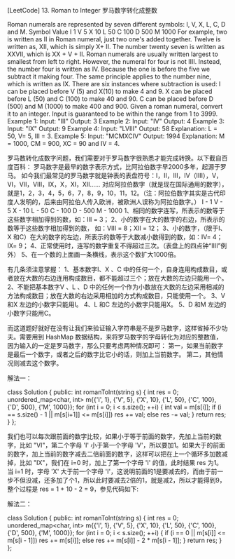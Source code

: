 [LeetCode] 13. Roman to Integer 罗马数字转化成整数 

 
Roman numerals are represented by seven different symbols: I, V, X, L, C, D and M.
Symbol       Value
I             1
V             5
X             10
L             50
C             100
D             500
M             1000
For example, two is written as II in Roman numeral, just two one's added together. Twelve is written as, XII, which is simply X+ II. The number twenty seven is written as XXVII, which is XX + V + II.
Roman numerals are usually written largest to smallest from left to right. However, the numeral for four is not IIII. Instead, the number four is written as IV. Because the one is before the five we subtract it making four. The same principle applies to the number nine, which is written as IX. There are six instances where subtraction is used:
I can be placed before V (5) and X(10) to make 4 and 9. 
X can be placed before L (50) and C (100) to make 40 and 90. 
C can be placed before D (500) and M (1000) to make 400 and 900.
Given a roman numeral, convert it to an integer. Input is guaranteed to be within the range from 1 to 3999.
Example 1:
Input: "III"
Output: 3
Example 2:
Input: "IV"
Output: 4
Example 3:
Input: "IX"
Output: 9
Example 4:
Input: "LVIII"
Output: 58
Explanation: L = 50, V= 5, III = 3.
Example 5:
Input: "MCMXCIV"
Output: 1994
Explanation: M = 1000, CM = 900, XC = 90 and IV = 4.
 
罗马数转化成数字问题，我们需要对于罗马数字很熟悉才能完成转换。以下截自百度百科：
罗马数字是最早的数字表示方式，比阿拉伯数字早2000多年，起源于罗马。
如今我们最常见的罗马数字就是钟表的表盘符号：Ⅰ，Ⅱ，Ⅲ，Ⅳ（IIII），Ⅴ，Ⅵ，Ⅶ，Ⅷ，Ⅸ，Ⅹ，Ⅺ，Ⅻ……
对应阿拉伯数字（就是现在国际通用的数字），就是1，2，3，4，5，6，7，8，9，10，11，12。（注：阿拉伯数字其实是古代印度人发明的，后来由阿拉伯人传入欧洲，被欧洲人误称为阿拉伯数字。）
I - 1
V - 5
X - 10
L - 50
C - 100 
D - 500
M - 1000
1、相同的数字连写，所表示的数等于这些数字相加得到的数，如：Ⅲ = 3；
2、小的数字在大的数字的右边，所表示的数等于这些数字相加得到的数， 如：Ⅷ = 8；Ⅻ = 12；
3、小的数字，（限于Ⅰ、X 和C）在大的数字的左边，所表示的数等于大数减小数得到的数，如：Ⅳ= 4；Ⅸ= 9；
4、正常使用时，连写的数字重复不得超过三次。（表盘上的四点钟“IIII”例外）
5、在一个数的上面画一条横线，表示这个数扩大1000倍。
 
有几条须注意掌握：
1、基本数字Ⅰ、X 、C 中的任何一个，自身连用构成数目，或者放在大数的右边连用构成数目，都不能超过三个；放在大数的左边只能用一个。
2、不能把基本数字V 、L 、D 中的任何一个作为小数放在大数的左边采用相减的方法构成数目；放在大数的右边采用相加的方式构成数目，只能使用一个。
3、V 和X 左边的小数字只能用Ⅰ。
4、L 和C 左边的小数字只能用X。
5、D 和M 左边的小数字只能用C。
 
而这道题好就好在没有让我们来验证输入字符串是不是罗马数字，这样省掉不少功夫。需要用到 HashMap 数据结构，来将罗马数字的字母转化为对应的整数值，因为输入的一定是罗马数字，那么只要考虑两种情况即可：
第一，如果当前数字是最后一个数字，或者之后的数字比它小的话，则加上当前数字。
第二，其他情况则减去这个数字。
 
解法一：

class Solution {
public:
    int romanToInt(string s) {
        int res = 0;
        unordered_map<char, int> m{{'I', 1}, {'V', 5}, {'X', 10}, {'L', 50}, {'C', 100}, {'D', 500}, {'M', 1000}};
        for (int i = 0; i < s.size(); ++i) {
            int val = m[s[i]];
            if (i == s.size() - 1 || m[s[i+1]] <= m[s[i]]) res += val;
            else res -= val;
        }
        return res;
    }
};

 
我们也可以每次跟前面的数字比较，如果小于等于前面的数字，先加上当前的数字，比如 "VI"，第二个字母 'I' 小于第一个字母 'V'，所以要加1。如果大于的前面的数字，加上当前的数字减去二倍前面的数字，这样可以把在上一个循环多加数减掉，比如 "IX"，我们在 i=0 时，加上了第一个字母 'I' 的值，此时结果 res 为1。当 i=1 时，字母 'X' 大于前一个字母 'I'，这说明前面的1是要减去的，而由于前一步不但没减，还多加了个1，所以此时要减去2倍的1，就是减2，所以才能得到9，整个过程是 res = 1 + 10 - 2 = 9，参见代码如下:
 
解法二：

class Solution {
public:
    int romanToInt(string s) {
        int res = 0;
        unordered_map<char, int> m{{'I', 1}, {'V', 5}, {'X', 10}, {'L', 50}, {'C', 100}, {'D', 500}, {'M', 1000}};
        for (int i = 0; i < s.size(); ++i) {
            if (i == 0 || m[s[i]] <= m[s[i - 1]]) res += m[s[i]];
            else res += m[s[i]] - 2 * m[s[i - 1]];
        }
        return res;
    }
};
